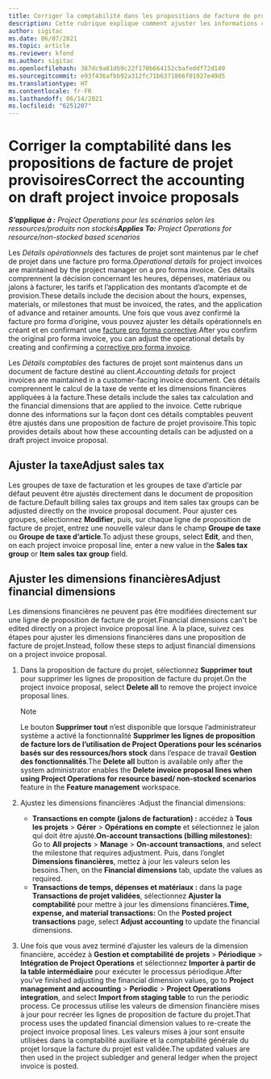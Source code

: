 ```yaml
---
title: Corriger la comptabilité dans les propositions de facture de projet provisoires
description: Cette rubrique explique comment ajuster les informations comptables dans une proposition de facture provisoire.
author: sigitac
ms.date: 06/07/2021
ms.topic: article
ms.reviewer: kfend
ms.author: sigitac
ms.openlocfilehash: 387dc9a81db9c22f170b664152cbafeddf72d149
ms.sourcegitcommit: e93f436afbb92a312fc71b6371866f01927e49d5
ms.translationtype: HT
ms.contentlocale: fr-FR
ms.lasthandoff: 06/14/2021
ms.locfileid: "6251207"
---
```

# <a name="correct-the-accounting-on-draft-project-invoice-proposals"></a><span data-ttu-id="30fc8-103">Corriger la comptabilité dans les propositions de facture de projet provisoires</span><span class="sxs-lookup"><span data-stu-id="30fc8-103">Correct the accounting on draft project invoice proposals</span></span>

<span data-ttu-id="30fc8-104">_**S’applique à :** Project Operations pour les scénarios selon les ressources/produits non stockés_</span><span class="sxs-lookup"><span data-stu-id="30fc8-104">_**Applies To:** Project Operations for resource/non-stocked based scenarios_</span></span>

<span data-ttu-id="30fc8-105">Les *Détails opérationnels* des factures de projet sont maintenus par le chef de projet dans une facture pro forma.</span><span class="sxs-lookup"><span data-stu-id="30fc8-105">*Operational details* for project invoices are maintained by the project manager on a pro forma invoice.</span></span> <span data-ttu-id="30fc8-106">Ces détails comprennent la décision concernant les heures, dépenses, matériaux ou jalons à facturer, les tarifs et l’application des montants d’acompte et de provision.</span><span class="sxs-lookup"><span data-stu-id="30fc8-106">These details include the decision about the hours, expenses, materials, or milestones that must be invoiced, the rates, and the application of advance and retainer amounts.</span></span> <span data-ttu-id="30fc8-107">Une fois que vous avez confirmé la facture pro forma d’origine, vous pouvez ajuster les détails opérationnels en créant et en confirmant une [facture pro forma corrective](../proforma-invoicing/corrective-invoices.md).</span><span class="sxs-lookup"><span data-stu-id="30fc8-107">After you confirm the original pro forma invoice, you can adjust the operational details by creating and confirming a [corrective pro forma invoice](../proforma-invoicing/corrective-invoices.md).</span></span>

<span data-ttu-id="30fc8-108">Les *Détails comptables* des factures de projet sont maintenus dans un document de facture destiné au client.</span><span class="sxs-lookup"><span data-stu-id="30fc8-108">*Accounting details* for project invoices are maintained in a customer-facing invoice document.</span></span> <span data-ttu-id="30fc8-109">Ces détails comprennent le calcul de la taxe de vente et les dimensions financières appliquées à la facture.</span><span class="sxs-lookup"><span data-stu-id="30fc8-109">These details include the sales tax calculation and the financial dimensions that are applied to the invoice.</span></span> <span data-ttu-id="30fc8-110">Cette rubrique donne des informations sur la façon dont ces détails comptables peuvent être ajustés dans une proposition de facture de projet provisoire.</span><span class="sxs-lookup"><span data-stu-id="30fc8-110">This topic provides details about how these accounting details can be adjusted on a draft project invoice proposal.</span></span>

## <a name="adjust-sales-tax"></a><span data-ttu-id="30fc8-111">Ajuster la taxe</span><span class="sxs-lookup"><span data-stu-id="30fc8-111">Adjust sales tax</span></span>

<span data-ttu-id="30fc8-112">Les groupes de taxe de facturation et les groupes de taxe d’article par défaut peuvent être ajustés directement dans le document de proposition de facture.</span><span class="sxs-lookup"><span data-stu-id="30fc8-112">Default billing sales tax groups and item sales tax groups can be adjusted directly on the invoice proposal document.</span></span> <span data-ttu-id="30fc8-113">Pour ajuster ces groupes, sélectionnez **Modifier**, puis, sur chaque ligne de proposition de facture de projet, entrez une nouvelle valeur dans le champ **Groupe de taxe** ou **Groupe de taxe d’article**.</span><span class="sxs-lookup"><span data-stu-id="30fc8-113">To adjust these groups, select **Edit**, and then, on each project invoice proposal line, enter a new value in the **Sales tax group** or **Item sales tax group** field.</span></span>

## <a name="adjust-financial-dimensions"></a><span data-ttu-id="30fc8-114">Ajuster les dimensions financières</span><span class="sxs-lookup"><span data-stu-id="30fc8-114">Adjust financial dimensions</span></span>

<span data-ttu-id="30fc8-115">Les dimensions financières ne peuvent pas être modifiées directement sur une ligne de proposition de facture de projet.</span><span class="sxs-lookup"><span data-stu-id="30fc8-115">Financial dimensions can't be edited directly on a project invoice proposal line.</span></span> <span data-ttu-id="30fc8-116">À la place, suivez ces étapes pour ajuster les dimensions financières dans une proposition de facture de projet.</span><span class="sxs-lookup"><span data-stu-id="30fc8-116">Instead, follow these steps to adjust financial dimensions on a project invoice proposal.</span></span>

1. <span data-ttu-id="30fc8-117">Dans la proposition de facture du projet, sélectionnez **Supprimer tout** pour supprimer les lignes de proposition de facture du projet.</span><span class="sxs-lookup"><span data-stu-id="30fc8-117">On the project invoice proposal, select **Delete all** to remove the project invoice proposal lines.</span></span>

    > [!NOTE]
    > <span data-ttu-id="30fc8-118">Le bouton **Supprimer tout** n’est disponible que lorsque l’administrateur système a activé la fonctionnalité **Supprimer les lignes de proposition de facture lors de l’utilisation de Project Operations pour les scénarios basés sur des ressources/hors stock** dans l’espace de travail **Gestion des fonctionnalités**.</span><span class="sxs-lookup"><span data-stu-id="30fc8-118">The **Delete all** button is available only after the system administrator enables the **Delete invoice proposal lines when using Project Operations for resource based/ non-stocked scenarios** feature in the **Feature management** workspace.</span></span>

2. <span data-ttu-id="30fc8-119">Ajustez les dimensions financières :</span><span class="sxs-lookup"><span data-stu-id="30fc8-119">Adjust the financial dimensions:</span></span>

    - <span data-ttu-id="30fc8-120">**Transactions en compte (jalons de facturation) :** accédez à **Tous les projets** \> **Gérer** \> **Opérations en compte** et sélectionnez le jalon qui doit être ajusté.</span><span class="sxs-lookup"><span data-stu-id="30fc8-120">**On-account transactions (billing milestones):** Go to **All projects** \> **Manage** \> **On-account transactions**, and select the milestone that requires adjustment.</span></span> <span data-ttu-id="30fc8-121">Puis, dans l’onglet **Dimensions financières**, mettez à jour les valeurs selon les besoins.</span><span class="sxs-lookup"><span data-stu-id="30fc8-121">Then, on the **Financial dimensions** tab, update the values as required.</span></span>
    - <span data-ttu-id="30fc8-122">**Transactions de temps, dépenses et matériaux :** dans la page **Transactions de projet validées**, sélectionnez **Ajuster la comptabilité** pour mettre à jour les dimensions financières.</span><span class="sxs-lookup"><span data-stu-id="30fc8-122">**Time, expense, and material transactions:** On the **Posted project transactions** page, select **Adjust accounting** to update the financial dimensions.</span></span>

3. <span data-ttu-id="30fc8-123">Une fois que vous avez terminé d’ajuster les valeurs de la dimension financière, accédez à **Gestion et comptabilité de projets** \> **Périodique** \> **Intégration de Project Operations** et sélectionnez **Importer à partir de la table intermédiaire** pour exécuter le processus périodique.</span><span class="sxs-lookup"><span data-stu-id="30fc8-123">After you've finished adjusting the financial dimension values, go to **Project management and accounting** \> **Periodic** \> **Project Operations integration**, and select **Import from staging table** to run the periodic process.</span></span> <span data-ttu-id="30fc8-124">Ce processus utilise les valeurs de dimension financière mises à jour pour recréer les lignes de proposition de facture du projet.</span><span class="sxs-lookup"><span data-stu-id="30fc8-124">That process uses the updated financial dimension values to re-create the project invoice proposal lines.</span></span> <span data-ttu-id="30fc8-125">Les valeurs mises à jour sont ensuite utilisées dans la comptabilité auxiliaire et la comptabilité générale du projet lorsque la facture du projet est validée.</span><span class="sxs-lookup"><span data-stu-id="30fc8-125">The updated values are then used in the project subledger and general ledger when the project invoice is posted.</span></span>
